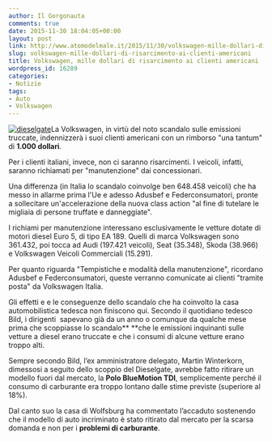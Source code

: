 ```yaml
---
author: Il Gorgonauta
comments: true
date: 2015-11-30 18:04:05+00:00
layout: post
link: http://www.atomodelmale.it/2015/11/30/volkswagen-mille-dollari-di-risarcimento-ai-clienti-americani/
slug: volkswagen-mille-dollari-di-risarcimento-ai-clienti-americani
title: Volkswagen, mille dollari di risarcimento ai clienti americani
wordpress_id: 16289
categories:
- Notizie
tags:
- Auto
- Volkswagen
---
```


[![dieselgate](http://www.atomodelmale.it/wp-content/uploads/2015/11/dieselgate-300x200.jpg)](http://www.atomodelmale.it/wp-content/uploads/2015/11/dieselgate.jpg)La Volkswagen, in virtù del noto scandalo sulle emissioni truccate, indennizzerà i suoi clienti americani con un rimborso "una tantum" di **1.000 dollari**.

Per i clienti italiani, invece, non ci saranno risarcimenti. I veicoli, infatti, saranno richiamati per "manutenzione" dai concessionari.

Una differenza (in Italia lo scandalo coinvolge ben 648.458 veicoli) che ha messo in allarme prima l'Ue e adesso Adusbef e Federconsumatori, pronte a sollecitare un'accelerazione della nuova class action "al fine di tutelare le migliaia di persone truffate e danneggiate".


I richiami per manutenzione interessano esclusivamente le vetture dotate di motori diesel Euro 5, di tipo EA 189. Quelli di marca Volkswagen sono 361.432, poi tocca ad Audi (197.421 veicoli), Seat (35.348), Skoda (38.966) e Volkswagen Veicoli Commerciali (15.291).

Per quanto riguarda "Tempistiche e modalità della manutenzione", ricordano Adusbef e Federconsumatori, queste verranno comunicate ai clienti "tramite posta" da Volkswagen Italia.

Gli effetti e e le conseguenze dello scandalo che ha coinvolto la casa automobilistica tedesca non finiscono qui. Secondo il quotidiano tedesco Bild, i dirigenti  sapevano già da un anno o comunque da qualche mese prima che scoppiasse lo scandalo** **che le emissioni inquinanti sulle vetture a diesel erano truccate e che i consumi di alcune vetture erano troppo alti.

Sempre secondo Bild, l’ex amministratore delegato, Martin Winterkorn, dimessosi a seguito dello scoppio del Dieselgate, avrebbe fatto ritirare un modello fuori dal mercato, la **Polo BlueMotion TDI**, semplicemente perché il consumo di carburante era troppo lontano dalle stime previste (superiore al 18%).

Dal canto suo la casa di Wolfsburg ha commentato l’accaduto sostenendo che il modello di auto incriminato è stato ritirato dal mercato per la scarsa domanda e non per i **problemi di carburante**.
